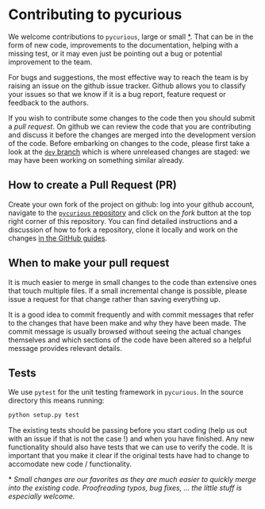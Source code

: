 # Contributing to pycurious

We welcome contributions to `pycurious`, large or small [\*](#footnote1). That can be in the form of new code, improvements to the documentation, 
helping with a missing test, or it may even just be pointing out a bug or potential improvement to the team. 

For bugs and suggestions, the most effective way to reach the team is by raising an issue on the github issue tracker. Github
allows you to classify your issues so that we know if it is a bug report, feature request or feedback to the authors.

If you wish to contribute some changes to the code then you should submit a *pull request*. On github we can review the code that you are contributing and discuss it before the changes are merged into the development version of the code. Before embarking on changes to the code, please first take a look at the [`dev` branch](https://github.com/brmather/pycurious/tree/dev) which is where unreleased changes are staged: we may have 
been working on something similar already. 

## How to create a Pull Request (PR)

Create your own fork of the project on github: log into your github account, navigate to the [`pycurious` repository](https://github.com/brmather/pycurious/tree/dev)
and click on the *fork* button at the top right corner of this repository. You can find detailed instructions and a discussion of how to fork a repository, clone it locally and work on the changes
[in the GitHub guides](https://guides.github.com/activities/forking/). 

## When to make your pull request

It is much easier to merge in small changes to the code than extensive ones that touch multiple files. If a small incremental change is possible, please issue a request for that change rather than saving everything up. 

It is a good idea to commit frequently and with commit messages that refer to the changes that have been make and why they have been made. The commit message is usually browsed without seeing the actual changes themselves and which sections of the code have been altered so a helpful message provides relevant details. 

## Tests

We use `pytest` for the unit testing framework in `pycurious`. In the source directory this means running:

```bash
python setup.py test
```

The existing tests should be passing before you start coding (help us out with an issue if that is not the case !) and when you have finished. Any new functionality should also have tests that we can use to verify the code. It is important that you make it clear if the original tests have had to change to accomodate new code / functionality.

<a name="footnote1">*</a> _Small changes are our favorites as they are much easier to quickly merge into the existing code. Proofreading typos, bug fixes, ... the little stuff is especially welcome._

